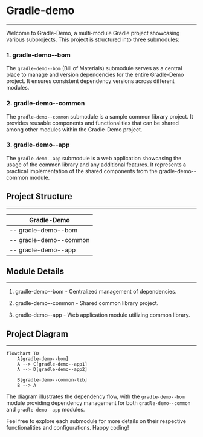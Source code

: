 # Gradle-demo 
___
Welcome to Gradle-Demo, a multi-module Gradle project showcasing various subprojects. This project is structured into three submodules:

### 1. gradle-demo--bom 
   The `gradle-demo--bom` (Bill of Materials) submodule serves as a central place to manage and version dependencies for the entire Gradle-Demo project. It ensures consistent dependency versions across different modules.

### 2. gradle-demo--common
   The `gradle-demo--common` submodule is a sample common library project. It provides reusable components and functionalities that can be shared among other modules within the Gradle-Demo project.

### 3. gradle-demo--app
   The `gradle-demo--app` submodule is a web application showcasing the usage of the common library and any additional features. It represents a practical implementation of the shared components from the gradle-demo--common module.

## Project Structure
___

|  Gradle-Demo |  
|----------------|
|-- gradle-demo--bom |  
|-- gradle-demo--common|  
|-- gradle-demo--app|

## Module Details
___

1. gradle-demo--bom  - Centralized management of dependencies.

2. gradle-demo--common - Shared common library project.

3. gradle-demo--app - Web application module utilizing common library.

## Project Diagram
___

```mermaid
flowchart TD
    A[gradle-demo--bom] 
    A --> C[gradle-demo--app1]
    A --> D[gradle-demo--app2]

    B[gradle-demo--common-lib] 
    B --> A
```

The diagram illustrates the dependency flow, with the `gradle-demo--bom` module providing dependency management for both `gradle-demo--common` and `gradle-demo--app` modules.

Feel free to explore each submodule for more details on their respective functionalities and configurations. Happy coding!